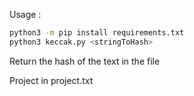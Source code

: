 Usage : 
```bash
python3 -m pip install requirements.txt
python3 keccak.py <stringToHash>
```

Return the hash of the text in the file


Project in project.txt